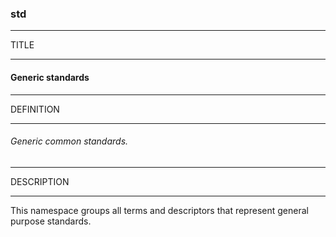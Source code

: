 ### std



------
TITLE

------

#### Generic standards



------
DEFINITION

------

###### Generic common standards.



------
DESCRIPTION

------

This namespace groups all terms and descriptors that represent general purpose standards.